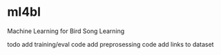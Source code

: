 # ml4bl
Machine Learning for Bird Song Learning 

todo
add training/eval code
add preprosessing code
add links to dataset
